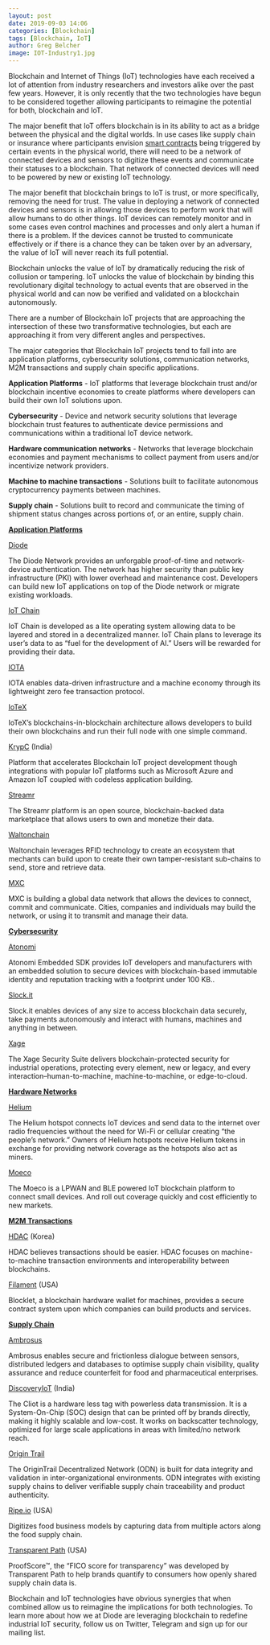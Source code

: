 ```yaml
---
layout: post
date: 2019-09-03 14:06
categories: [Blockchain]
tags: [Blockchain, IoT]
author: Greg Belcher
image: IOT-Industry1.jpg
---
```


Blockchain and Internet of Things (IoT) technologies have each received a lot of attention from industry researchers and investors alike over the past few years. However, it is only recently that the two technologies have begun to be considered together allowing participants to reimagine the potential for both, blockchain and IoT.

The major benefit that IoT offers blockchain is in its ability to act as a bridge between the physical and the digital worlds. In use cases like supply chain or insurance where participants envision [smart contracts](https://www.the-digital-insurer.com/blockchain-and-smart-contracts-for-insurance-is-the-technology-mature-enough/) being triggered by certain events in the physical world, there will need to be a network of connected devices and sensors to digitize these events and communicate their statuses to a blockchain. That network of connected devices will need to be powered by new or existing IoT technology.

The major benefit that blockchain brings to IoT is trust, or more specifically, removing the need for trust. The value in deploying a network of connected devices and sensors is in allowing those devices to perform work that will allow humans to do other things. IoT devices can remotely monitor and in some cases even control machines and processes and only alert a human if there is a problem. If the devices cannot be trusted to communicate effectively or if there is a chance they can be taken over by an adversary, the value of IoT will never reach its full potential.

Blockchain unlocks the value of IoT by dramatically reducing the risk of collusion or tampering. IoT unlocks the value of blockchain by binding this revolutionary digital technology to actual events that are observed in the physical world and can now be verified and validated on a blockchain autonomously. 

There are a number of Blockchain IoT projects that are approaching the intersection of these two transformative technologies, but each are approaching it from very different angles and perspectives. 

The major categories that Blockchain IoT projects tend to fall into are application platforms, cybersecurity solutions, communication networks, M2M transactions and supply chain specific applications.

**Application Platforms** - IoT platforms that leverage blockchain trust and/or blockchain incentive economies to create platforms where developers can build their own IoT solutions upon.

**Cybersecurity** - Device and network security solutions that leverage blockchain trust features to authenticate device permissions and communications within a traditional IoT device network.

**Hardware communication networks** - Networks that leverage blockchain economies and payment mechanisms to collect payment from users and/or incentivize network providers. 

**Machine to machine transactions** - Solutions built to facilitate autonomous cryptocurrency payments between machines.

**Supply chain** - Solutions built to record and communicate the timing of shipment status changes across portions of, or an entire, supply chain.

**<span style="text-decoration:underline;">Application Platforms</span>**

[Diode](https://diode.io/)

The Diode Network provides an unforgable proof-of-time and network-device authentication. The network has higher security than public key infrastructure (PKI) with lower overhead and maintenance cost. Developers can build new IoT applications on top of the Diode network or migrate existing workloads.

[IoT Chain](https://iotchain.io/)

IoT Chain is developed as a lite operating system allowing data to be layered and stored in a decentralized manner. IoT Chain plans to leverage its user’s data to as “fuel for the development of AI.” Users will be rewarded for providing their data.

[IOTA](https://www.iota.org/)

IOTA enables data-driven infrastructure and a machine economy through its lightweight zero fee transaction protocol.

[IoTeX](https://www.iotex.io/)

IoTeX’s blockchains-in-blockchain architecture allows developers to build their own blockchains and run their full node with one simple command. 

[KrypC](https://krypc.com/platform/) (India)

Platform that accelerates Blockchain IoT project development though integrations with popular IoT platforms such as Microsoft Azure and Amazon IoT coupled with codeless application building. 

[Streamr](https://www.streamr.com/)

The Streamr platform is an open source, blockchain-backed data marketplace that allows users to own and monetize their data. 

[Waltonchain](https://www.waltonchain.org/en/)

Waltonchain leverages RFID technology to create an ecosystem that mechants can build upon to create their own tamper-resistant sub-chains to send, store and retrieve data.

[MXC](https://www.mxc.org/)

MXC is building a global data network that allows the devices to connect, commit and communicate. Cities, companies and individuals may build the network, or using it to transmit and manage their data.



**<span style="text-decoration:underline;">Cybersecurity</span>**

[Atonomi](https://atonomi.io/)

Atonomi Embedded SDK provides IoT developers and manufacturers with an embedded solution to secure devices with blockchain-based immutable identity and reputation tracking with a footprint under 100 KB.. 

[Slock.it](https://slock.it/)

Slock.it enables devices of any size to access blockchain data securely, take payments autonomously and interact with humans, machines and anything in between.

[Xage](https://xage.com/)

The Xage Security Suite delivers blockchain-protected security for industrial operations, protecting every element, new or legacy, and every interaction–human-to-machine, machine-to-machine, or edge-to-cloud.

**<span style="text-decoration:underline;">Hardware Networks</span>**

[Helium](https://www.helium.com/)

The Helium hotspot connects IoT devices and send data to the internet over radio frequencies without the need for Wi-Fi or cellular creating “the people’s network.” Owners of Helium hotspots receive Helium tokens in exchange for providing network coverage as the hotspots also act as miners.

[Moeco](https://moeco.io/)

The Moeco is a LPWAN and BLE powered IoT blockchain platform to connect small devices. And roll out coverage quickly and cost efficiently to new markets.

**<span style="text-decoration:underline;">M2M Transactions</span>**

[HDAC](https://www.hdactech.com/en/Company/company.do) (Korea)

HDAC believes transactions should be easier. HDAC focuses on machine-to-machine transaction environments and interoperability between blockchains.

[Filament](https://filament.com/) (USA)

Blocklet, a blockchain hardware wallet for machines, provides a secure contract system upon which companies can build products and services.



**<span style="text-decoration:underline;">Supply Chain</span>**

[Ambrosus](https://ambrosus.com/)

Ambrosus enables secure and frictionless dialogue between sensors, distributed ledgers and databases to optimise supply chain visibility, quality assurance and reduce counterfeit for food and pharmaceutical enterprises.

[DiscoveryIoT](https://discoveryiot.com/) (India)

The Cliot is a hardware less tag with powerless data transmission. It is a System-On-Chip (SOC) design that can be printed off by brands directly, making it highly scalable and low-cost. It works on backscatter technology, optimized for large scale applications in areas with limited/no network reach.

[Origin Trail](https://origintrail.io/)

The OriginTrail Decentralized Network (ODN) is built for data integrity and validation in inter-organizational environments. ODN integrates with existing supply chains to deliver verifiable supply chain traceability and product authenticity.

[Ripe.io](https://www.ripe.io/) (USA)

Digitizes food business models by capturing data from multiple actors along the food supply chain.

[Transparent Path](http://xparent.io/about/the-team/) (USA)

ProofScore™, the “FICO score for transparency” was developed by Transparent Path to help brands quantify to consumers how openly shared supply chain data is.

Blockchain and IoT technologies have obvious synergies that when combined allow us to reimagine the implications for both technologies. To learn more about how we at Diode are leveraging blockchain to redefine industrial IoT security, follow us on Twitter, Telegram and sign up for our mailing list.